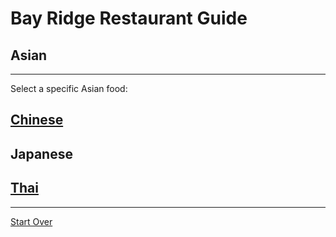 # Bay Ridge Restaurant Guide
## Asian
---
Select a specific Asian food:
## [Chinese](https://www.nicechinatown.com/)
## Japanese
## [Thai](https://www.unithaibistro.com/) 
---
[Start Over](../..home.md)